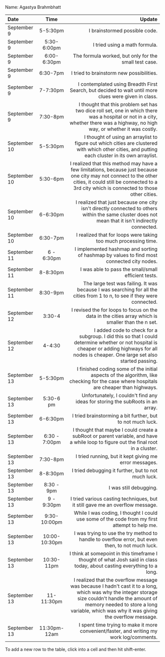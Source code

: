 Name: Agastya Brahmbhatt

| Date         |     Time      |                                                                                                                                                                                                                                      Update |
|:-------------|:-------------:|--------------------------------------------------------------------------------------------------------------------------------------------------------------------------------------------------------------------------------------------:|
| September 9  |   5-5:30pm    |                                                                                                                                                                                                               I brainstormed possible code. |
| September 9  |  5:30-6:00pm  |                                                                                                                                                                                                               I tried using a math formula. |
| September 9  |  6:00-6:30pm  |                                                                                                                                                                                       The formula worked, but only for the small test case. |
| September 9  |   6:30-7pm    |                                                                                                                                                                                                    I tried to brainstorm new possibilities. |
| September 9  |   7-7:30pm    |                                                                                                                                        I contemplated using Breadth First Search, but decided to wait until more clues were given in class. |
| September 9  |   7:30-8pm    |                                                              I thought that this problem set has two dice roll set, one in which there was a hospital or not in a city, whether there was a highway, no high way, or whether it was costly. |
| September 10 |   5-5:30pm    |                                                                                            I thought of using an arraylist to figure out which cities are clustered with which other cities, and putting each cluster in its own arraylist. |
| September 10 |   5:30-6pm    |                              I realized that this method may have a few limitations, because just because one city may not connect to the other cities, it could still be connected to a 3rd city which is connected to those other cities. |
| September 10 |   6-6:30pm    |                                                                                          I realized that just because one city isn't directly connected to others within the same cluster does not mean that it isn't indirectly connected. |
| September 10 |   6:30-7pm    |                                                                                                                                                                             I realized that for loops were taking too much processing time. |
| September 11 |  6 - 6:30pm   |                                                                                                                                                   I implemented hashmap and sorting of hashmap by values to find most connected city nodes. |
| September 11 |   8-8:30pm    |                                                                                                                                                                                         I was able to pass the small/small efficient tests. |
| September 11 |   8:30-9pm    |                                                                                                                   The large test was failing. It was because I was searching for all the cities from 1 to n, to see if they were connected. |
| September 12 |    3:30-4     |                                                                                                                                           I revised the for loops to focus on the data in the cities array which is smaller than the n set. |
| September 12 |    4-4:30     |                                              I added code to check for a subgroup. I did this so that I could determine whether or not hospital is cheaper or adding highways for all nodes is cheaper. One large set also started passing. |
| September 13 |   5-5:30pm    |                                                                                                       I finished coding some of the initial aspects of the algorithm, like checking for the case where hospitals are cheaper than highways. |
| September 13 |   5:30-6 pm   |                                                                                                                                                              Unfortunately, I couldn't find any ideas for storing the subRoots in an array. |
| September 13 |   6-6:30pm    |                                                                                                                                                                                  I tried brainstorming a bit further, but to not much luck. |
| September 13 | 6:30 - 7:00pm |                                                                                                          I thought that maybe I could create a subRoot or parent variable, and have a while loop to figure out the final root in a cluster. |
| September 13 |   7:30-8pm    |                                                                                                                                                                                      I tried running, but it kept giving me error messages. |
| September 13 |   8-8:30pm    |                                                                                                                                                                                         I tried debugging it further, but to not much luck. |
| September 13 |  8:30 - 9pm   |                                                                                                                                                                                                                      I was still debugging. |
| September 13 |  9 - 9:30pm   |                                                                                                                                                               I tried various casting techniques, but it still gave me an overflow message. |
| September 13 | 9:30-10:00pm  |                                                                                                                                                While I was coding, I thought I could use some of the code from my first attempt to help me. |
| September 13 | 10:00-10:30pm |                                                                                                                                            I was trying to use the try method to handle to overflow error, but even then, to not much luck. |
| September 13 |  10:30-11pm   |                                                                                                                      I think at somepoint in this timeframe I thought of what Josh said in class today, about casting everything to a long. |
| September 13 |  11-11:30pm   | I realized that the overflow message was because I hadn't cast it to a long, which was why the integer storage size couldn't handle the amount of memory needed to store a long variable, which was why it was giving the overflow message. |
| September 13 | 11:30pm-12am  |                                                                                                                                                    I spent time trying to make it more convenient/faster, and writing my work log/comments. |


To add a new row to the table, click into a cell and then hit shift-enter.